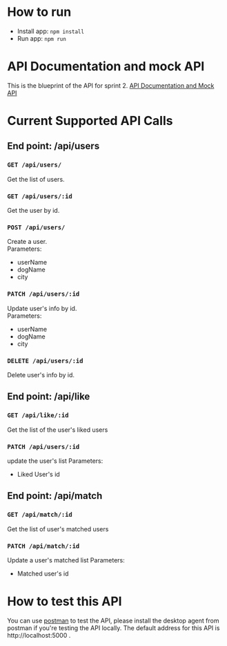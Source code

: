 # How to run
* Install app: `npm install`
* Run app: `npm run`


# API Documentation and mock API
This is the blueprint of the API for sprint 2.
[API Documentation and Mock API](https://app.swaggerhub.com/apis/sammulto/DogDates/1.0.0#/)

# Current Supported API Calls

## End point: /api/users

### `GET /api/users/` 
Get the list of users.   

### `GET /api/users/:id` 
Get the user by id.   

### `POST /api/users/` 
Create a user.   
Parameters:
* userName
* dogName
* city

### `PATCH /api/users/:id` 
Update user's info by id.   
Parameters:
* userName
* dogName
* city

### `DELETE /api/users/:id` 
Delete user's info by id.   


## End point: /api/like

### `GET /api/like/:id` 
Get the list of the user's liked users

### `PATCH /api/users/:id`
update the user's list
Parameters:
* Liked User's id

## End point: /api/match

### `GET /api/match/:id` 
Get the list of user's matched users

### `PATCH /api/match/:id`
Update a user's matched list
Parameters:
* Matched user's id

# How to test this API
You can use [postman](https://www.postman.com/) to test the API, please install the desktop agent from postman if you're testing the API locally. The default address for this API is http://localhost:5000 .